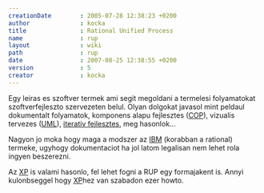 ```yaml
---
creationDate        : 2005-07-28 12:38:23 +0200 
author              : kocka 
title               : Rational Unified Process 
name                : rup 
layout              : wiki 
path                : rup 
date                : 2007-08-25 12:38:55 +0200 
version             : 5 
creator             : kocka 
---
```

Egy leiras es szoftver termek ami segit megoldani a termelesi folyamatokat szoftverfejleszto szervezeten belul. Olyan dolgokat javasol mint peldaul dokumentalt folyamatok, komponens alapu fejlesztes ([COP](COP.html)), vizualis tervezes ([UML](UML.html)), [iterativ fejlesztes](iterativ%20processz.html), meg hasonlok...

Nagyon jo moka hogy maga a modszer az [IBM](IBM.html) (korabban a rational) termeke, ugyhogy dokumentaciot ha jol latom legalisan nem lehet rola ingyen beszerezni.

Az [XP](XP.html) is valami hasonlo, fel lehet fogni a RUP egy formajakent is. Annyi kulonbseggel hogy [XP](XP.html)hez van szabadon ezer howto.


